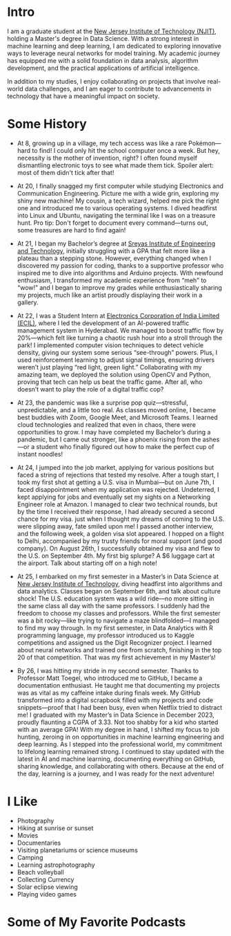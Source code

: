 # Intro

I am a graduate student at the [New Jersey Institute of Technology (NJIT)](https://ds.njit.edu/ms-data-science), holding a Master's degree in Data Science. With a strong interest in machine learning and deep learning, I am dedicated to exploring innovative ways to leverage neural networks for model training. My academic journey has equipped me with a solid foundation in data analysis, algorithm development, and the practical applications of artificial intelligence. 

In addition to my studies, I enjoy collaborating on projects that involve real-world data challenges, and I am eager to contribute to advancements in technology that have a meaningful impact on society. 


# Some History

- At 8, growing up in a village, my tech access was like a rare Pokémon—hard to find! I could only hit the school computer once a week. But hey, necessity is the mother of invention, right? I often found myself dismantling electronic toys to see what made them tick. Spoiler alert: most of them didn't tick after that!

- At 20, I finally snagged my first computer while studying Electronics and Communication Engineering. Picture me with a wide grin, exploring my shiny new machine! My cousin, a tech wizard, helped me pick the right one and introduced me to various operating systems. I dived headfirst into Linux and Ubuntu, navigating the terminal like I was on a treasure hunt. Pro tip: Don't forget to document every command—turns out, some treasures are hard to find again!

- At 21, I began my Bachelor’s degree at [Sreyas Institute of Engineering and Technology](https://sreyas.ac.in/), initially struggling with a GPA that felt more like a plateau than a stepping stone. However, everything changed when I discovered my passion for coding, thanks to a supportive professor who inspired me to dive into algorithms and Arduino projects. With newfound enthusiasm, I transformed my academic experience from “meh” to “wow!” and I began to improve my grades while enthusiastically sharing my projects, much like an artist proudly displaying their work in a gallery.

- At 22, I was a Student Intern at [Electronics Corporation of India Limited (ECIL)](https://www.ecil.co.in/), where I led the development of an AI-powered traffic management system in Hyderabad. We managed to boost traffic flow by 20%—which felt like turning a chaotic rush hour into a stroll through the park! I implemented computer vision techniques to detect vehicle density, giving our system some serious “see-through” powers. Plus, I used reinforcement learning to adjust signal timings, ensuring drivers weren’t just playing “red light, green light.” Collaborating with my amazing team, we deployed the solution using OpenCV and Python, proving that tech can help us beat the traffic game. After all, who doesn’t want to play the role of a digital traffic cop?

- At 23, the pandemic was like a surprise pop quiz—stressful, unpredictable, and a little too real. As classes moved online, I became best buddies with Zoom, Google Meet, and Microsoft Teams. I learned cloud technologies and realized that even in chaos, there were opportunities to grow. I may have completed my Bachelor’s during a pandemic, but I came out stronger, like a phoenix rising from the ashes—or a student who finally figured out how to make the perfect cup of instant noodles!

- At 24, I jumped into the job market, applying for various positions but faced a string of rejections that tested my resolve. After a tough start, I took my first shot at getting a U.S. visa in Mumbai—but on June 7th, I faced disappointment when my application was rejected. Undeterred, I kept applying for jobs and eventually set my sights on a Networking Engineer role at Amazon. I managed to clear two technical rounds, but by the time I received their response, I had already secured a second chance for my visa. just when I thought my dreams of coming to the U.S. were slipping away, fate smiled upon me! I passed another interview, and the following week, a golden visa slot appeared. I hopped on a flight to Delhi, accompanied by my trusty friends for moral support (and good company). On August 26th, I successfully obtained my visa and flew to the U.S. on September 4th. My first big splurge? A $6 luggage cart at the airport. Talk about starting off on a high note!

- At 25, I embarked on my first semester in a Master’s in Data Science at [New Jersey Institute of Technology](https://www.njit.edu/), diving headfirst into algorithms and data analytics. Classes began on September 6th, and talk about culture shock! The U.S. education system was a wild ride—no more sitting in the same class all day with the same professors. I suddenly had the freedom to choose my classes and professors. While the first semester was a bit rocky—like trying to navigate a maze blindfolded—I managed to find my way through. In my first semester, in Data Analytics with R programming language, my professor introduced us to Kaggle competitions and assigned us the Digit Recognizer project. I learned about neural networks and trained one from scratch, finishing in the top 20 of that competition. That was my first achievement in my Master’s!

- By 26, I was hitting my stride in my second semester. Thanks to Professor Matt Toegel, who introduced me to GitHub, I became a documentation enthusiast. He taught me that documenting my projects was as vital as my caffeine intake during finals week. My GitHub transformed into a digital scrapbook filled with my projects and code snippets—proof that I had been busy, even when Netflix tried to distract me! I graduated with my Master’s in Data Science in December 2023, proudly flaunting a CGPA of 3.33. Not too shabby for a kid who started with an average GPA! With my degree in hand, I shifted my focus to job hunting, zeroing in on opportunities in machine learning engineering and deep learning. As I stepped into the professional world, my commitment to lifelong learning remained strong. I continued to stay updated with the latest in AI and machine learning, documenting everything on GitHub, sharing knowledge, and collaborating with others. Because at the end of the day, learning is a journey, and I was ready for the next adventure!


# I Like
- Photography
- Hiking at sunrise or sunset
- Movies
- Documentaries
- Visiting planetariums or science museums
- Camping
- Learning astrophotography
- Beach volleyball
- Collecting Currency
- Solar eclipse viewing
- Playing video games

# Some of My Favorite Podcasts
